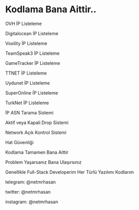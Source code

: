 # Kodlama Bana Aittir..
<p> OVH İP Listeleme
<p> Digitalocean İP Listeleme
<p> Voxility İP Listeleme
<p> TeamSpeak3 İP Listeleme
<p> GameTracker İP Listeleme
<p> TTNET İP Listeleme
<p> Uydunet İP Listeleme
<p> SuperOnline İP Listeleme
<p> TurkNet İP Listeleme
<p> İP ASN Tarama Sistemi
<p> Aktif veya Kapali Drop Sistemi
<p> Network Açık Kontrol Sistemi
<p> Hat Güvenliği

<p> Kodlama Tamamen Bana Aittir
<p> Problem Yaşarsanız Bana Ulaşırsınız
<p> Genellikle Full-Stack Developerim Her Türlü Yazılımı Kodlarım

<p> telegram: @netmrhasan
<p> twitter: @netmrhasan
<p> instagram: @netmrhasan
